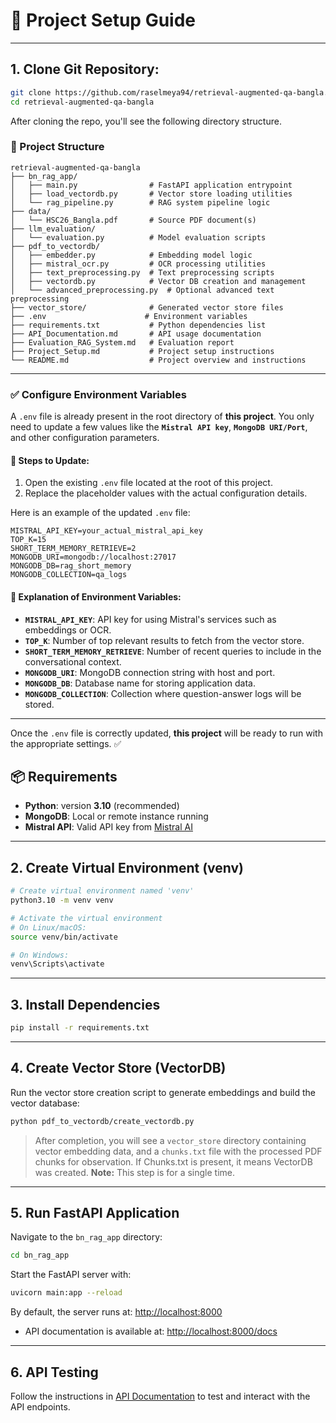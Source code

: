 # 🚀 Project Setup Guide

---

## 1. Clone Git Repository:

```bash
git clone https://github.com/raselmeya94/retrieval-augmented-qa-bangla.git
cd retrieval-augmented-qa-bangla
```
After cloning the repo, you'll see the following directory structure.

### 📁 Project Structure

```
retrieval-augmented-qa-bangla
├── bn_rag_app/
│   ├── main.py                # FastAPI application entrypoint
│   ├── load_vectordb.py       # Vector store loading utilities
│   └── rag_pipeline.py        # RAG system pipeline logic
├── data/
│   └── HSC26_Bangla.pdf       # Source PDF document(s)
├── llm_evaluation/
│   └── evaluation.py          # Model evaluation scripts
├── pdf_to_vectordb/
│   ├── embedder.py            # Embedding model logic
│   ├── mistral_ocr.py         # OCR processing utilities
│   ├── text_preprocessing.py  # Text preprocessing scripts
│   ├── vectordb.py            # Vector DB creation and management
│   └── advanced_preprocessing.py  # Optional advanced text preprocessing
├── vector_store/              # Generated vector store files
├── .env                      # Environment variables
├── requirements.txt           # Python dependencies list
├── API_Documentation.md       # API usage documentation
├── Evaluation_RAG_System.md   # Evaluation report
├── Project_Setup.md           # Project setup instructions
└── README.md                  # Project overview and instructions
```
---

### ✅ Configure Environment Variables

A `.env` file is already present in the root directory of **this project**. You only need to update a few values like the **`Mistral API key`**, **`MongoDB URI/Port`**, and other configuration parameters.

#### 📝 Steps to Update:

1. Open the existing `.env` file located at the root of this project.
2. Replace the placeholder values with the actual configuration details.

Here is an example of the updated `.env` file:

```env
MISTRAL_API_KEY=your_actual_mistral_api_key
TOP_K=15
SHORT_TERM_MEMORY_RETRIEVE=2
MONGODB_URI=mongodb://localhost:27017
MONGODB_DB=rag_short_memory
MONGODB_COLLECTION=qa_logs
```

#### 📌 Explanation of Environment Variables:

* **`MISTRAL_API_KEY`**: API key for using Mistral's services such as embeddings or OCR.
* **`TOP_K`**: Number of top relevant results to fetch from the vector store.
* **`SHORT_TERM_MEMORY_RETRIEVE`**: Number of recent queries to include in the conversational context.
* **`MONGODB_URI`**: MongoDB connection string with host and port.
* **`MONGODB_DB`**: Database name for storing application data.
* **`MONGODB_COLLECTION`**: Collection where question-answer logs will be stored.

---

Once the `.env` file is correctly updated, **this project** will be ready to run with the appropriate settings. ✅

## 📦 Requirements

* **Python**: version **3.10** (recommended)
* **MongoDB**: Local or remote instance running
* **Mistral API**: Valid API key from [Mistral AI](https://docs.mistral.ai)

---

## 2. Create Virtual Environment (venv)

```bash
# Create virtual environment named 'venv'
python3.10 -m venv venv

# Activate the virtual environment
# On Linux/macOS:
source venv/bin/activate

# On Windows:
venv\Scripts\activate
```

---

## 3. Install Dependencies

```bash
pip install -r requirements.txt
```

---

## 4. Create Vector Store (VectorDB)

Run the vector store creation script to generate embeddings and build the vector database:

```bash
python pdf_to_vectordb/create_vectordb.py
```

> After completion, you will see a `vector_store` directory containing vector embedding data, and a `chunks.txt` file with the processed PDF chunks for observation. If Chunks.txt is present, it means VectorDB was created.
**Note:** This step is for a single time.
---

## 5. Run FastAPI Application

Navigate to the `bn_rag_app` directory:

```bash
cd bn_rag_app
```

Start the FastAPI server with:

```bash
uvicorn main:app --reload
```

By default, the server runs at:
[http://localhost:8000](http://localhost:8000)

* API documentation is available at:
  [http://localhost:8000/docs](http://localhost:8000/docs)

---

## 6. API Testing

Follow the instructions in [API Documentation](API_Documentation.md) to test and interact with the API endpoints.


